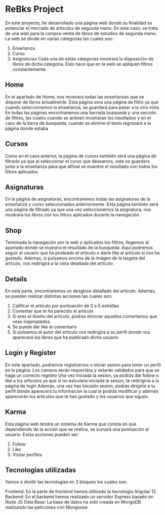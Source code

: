 # ReBks Project

En este proyecto, he desarrollado una página web donde su finalidad es potenciar el mercado de articulos de segunda mano. En este caso, se trata de una web para la compra-venta de libros de estudios de segunda mano.
La web se divide en varias categorias las cuales son:
  1. Enseñanza
  2. Curso
  3. Asignaturas
Cada una de estas categorias mostrará la disposición de libros de dicha categoria. Esto hace que en la web se apliquen filtros constantemente.

## Home

En el apartado de Home, nos mostrara todas las enseñanzas que se dispone de libros actualmente.
Esta página sera una página de filtro ya que cuando seleccionemos la enseñanza, se guardará para pasar a la otra vista.
En todas las páginas encontraremos una barrada busqueda y una sección de filtros, las cuales cuando se activen mostraran los resultados y en el caso de la barra de busqueda, cuando se elimine el texto regresará a la página donde estaba

## Cursos

Como en el caso anterior, la página de cursos también será una página de filtrado ya que al seleccionar el curso que deseamos, este se guardara junto a la enseñanza para que alfinal se muestre el resultado con todos los filtros aplicados.

## Asignaturas

En la página de asignaturas, encontraremos todas las asignaturas de la enseñanza y curso seleccionados anteriormente.
Esta página también será una página de filtrado ya que una vez seleccionemos la asignatura, nos mostrara los libros con los filtros aplicados durante la navegación.

## Shop

Terminada la navegación por la web y aplicados los filtros, llegamos al apartado donde se muestra el resultado de la busqueda.
Aquí podremos seguir al usuario que ha posteado el articulo o darle like al artículo si nos ha gustado. 
Ademas, si pulsamos encima de la imágen de la targeta del artículo, nos redirigirá a la vista detallada del artículo.

## Details

En esta parte, encontraremos un desglose detallado del artículo. Además, se pueden realizar distintas acciones las cuales son:
  1. Calificar el articulo por puntuación de 0 a 5 estrellas
  2. Comentar que te ha parecido el artículo 
  3. Si eres el dueño del artículo, podrás eliminar aquellos comentarios que veas inapropiados.
  4. Se puede dar like al comentario
  5. Si pulsamos al autor del artículo nos redirigira a su perfil donde nos aparecerá los libros que ha publicado dicho usuario

## Login y Register

En este apartado, podremos registrarnos o iniciar sesion para tener un perfil en la página. Los campos serán requeridos y estarán validados para que se haga un correcto registro
Una vez iniciada la sesion, ya podrás dar follow o like a los articulos ya que si no estuviera iniciada la sesion, te redirigiria a la página de login
Además, una vez has iniciado sesion, podrás dirigirte a tu perfil donde aparecerá tu información la cual la podrás modificar y además aparecerán los articulos que te han gustado y los usuarios que sigues.

## Karma

Esta página web tendrá un sistema de Karma que consta en que dependiendo de la acción que se realice, se sumará una puntuación al usuario. 
Estas acciones pueden ser:
  1. Follow
  2. Like
  3. Visitar perfiles

## Tecnologías utilizadas

Vamos a dividir las tecnologías en 3 bloques los cuales son:

  Frontend:
  En la parte de frontend hemos utilizado la tecnología Angular 12
  Backend: 
  En el backend hemos realizado un servidor Express basado en Node JS
  Data Base:
  La base de datos ha sido creada en MongoDB realizando las peticiones con Mongoose.
